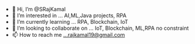- 👋 Hi, I’m @SRajKamal
- 👀 I’m interested in ... AI,ML,Java projects, RPA 
- 🌱 I’m currently learning ... RPA, Blockchain, IoT
- 💞️ I’m looking to collaborate on ... IoT, Blockchain, ML,RPA no constraint
- 📫 How to reach me ...rajkamal19@gmail.com

<!---
SRajKamal/SRajKamal is a ✨ special ✨ repository because its `README.md` (this file) appears on your GitHub profile.
You can click the Preview link to take a look at your changes.
--->
